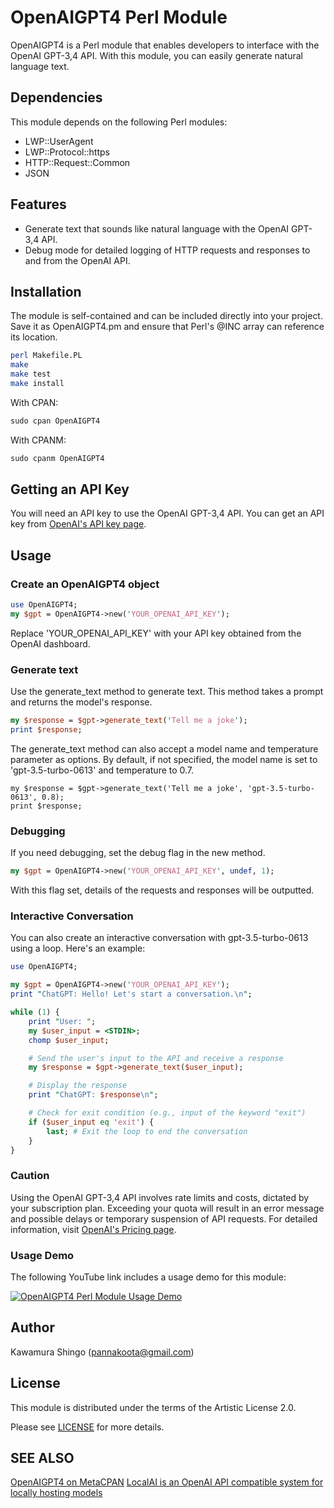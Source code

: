 # OpenAIGPT4 Perl Module

OpenAIGPT4 is a Perl module that enables developers to interface with the OpenAI GPT-3,4 API. With this module, you can easily generate natural language text.

## Dependencies

This module depends on the following Perl modules:

- LWP::UserAgent
- LWP::Protocol::https
- HTTP::Request::Common
- JSON

## Features

- Generate text that sounds like natural language with the OpenAI GPT-3,4 API.
- Debug mode for detailed logging of HTTP requests and responses to and from the OpenAI API.

## Installation

The module is self-contained and can be included directly into your project. Save it as OpenAIGPT4.pm and ensure that Perl's @INC array can reference its location.

```bash
perl Makefile.PL
make
make test
make install
```

With CPAN:

```perl
sudo cpan OpenAIGPT4
```

With CPANM:

```perl
sudo cpanm OpenAIGPT4
```

## Getting an API Key
You will need an API key to use the OpenAI GPT-3,4 API. You can get an API key from [OpenAI's API key page](https://platform.openai.com/account/api-keys).

## Usage

### Create an OpenAIGPT4 object

```perl
use OpenAIGPT4;
my $gpt = OpenAIGPT4->new('YOUR_OPENAI_API_KEY');
```

Replace 'YOUR_OPENAI_API_KEY' with your API key obtained from the OpenAI dashboard.

### Generate text

Use the generate_text method to generate text. This method takes a prompt and returns the model's response.

```perl
my $response = $gpt->generate_text('Tell me a joke');
print $response;
```

The generate_text method can also accept a model name and temperature parameter as options. By default, if not specified, the model name is set to 'gpt-3.5-turbo-0613' and temperature to 0.7.

```
my $response = $gpt->generate_text('Tell me a joke', 'gpt-3.5-turbo-0613', 0.8);
print $response;
```

### Debugging

If you need debugging, set the debug flag in the new method.

```perl
my $gpt = OpenAIGPT4->new('YOUR_OPENAI_API_KEY', undef, 1);
```

With this flag set, details of the requests and responses will be outputted.

### Interactive Conversation

You can also create an interactive conversation with gpt-3.5-turbo-0613 using a loop. Here's an example:

```perl
use OpenAIGPT4;

my $gpt = OpenAIGPT4->new('YOUR_OPENAI_API_KEY');
print "ChatGPT: Hello! Let's start a conversation.\n";

while (1) {
    print "User: ";
    my $user_input = <STDIN>;
    chomp $user_input;

    # Send the user's input to the API and receive a response
    my $response = $gpt->generate_text($user_input);

    # Display the response
    print "ChatGPT: $response\n";

    # Check for exit condition (e.g., input of the keyword "exit")
    if ($user_input eq 'exit') {
        last; # Exit the loop to end the conversation
    }
}
```

### Caution

Using the OpenAI GPT-3,4 API involves rate limits and costs, dictated by your subscription plan. Exceeding your quota will result in an error message and possible delays or temporary suspension of API requests. For detailed information, visit [OpenAI's Pricing page](https://platform.openai.com/account/rate-limits).

### Usage Demo

The following YouTube link includes a usage demo for this module:

[![OpenAIGPT4 Perl Module Usage Demo](http://img.youtube.com/vi/0zHDT2CTjV0/0.jpg)](http://www.youtube.com/watch?v=0zHDT2CTjV0 "OpenAIGPT4 Perl Module Usage Demo")

## Author

Kawamura Shingo (pannakoota@gmail.com)

## License

This module is distributed under the terms of the Artistic License 2.0.

Please see [LICENSE](https://opensource.org/licenses/Artistic-2.0) for more details.

## SEE ALSO
[OpenAIGPT4 on MetaCPAN](https://metacpan.org/pod/OpenAIGPT4)
[LocalAI is an OpenAI API compatible system for locally hosting models](https://github.com/go-skynet/LocalAI)

